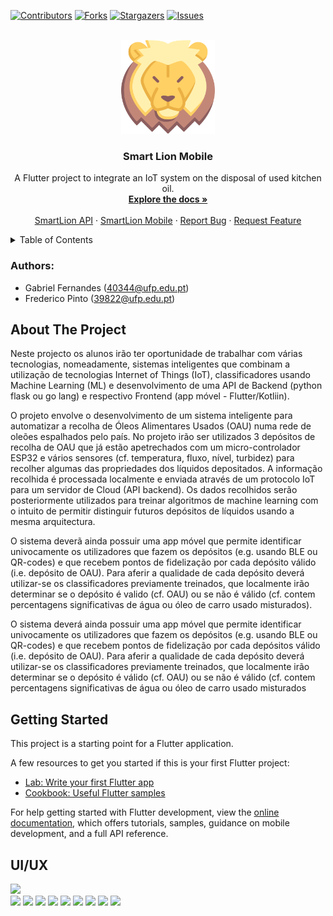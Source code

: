 <div id="top"></div>

<!-- PROJECT SHIELDS -->
<!--
*** I'm using markdown "reference style" links for readability.
*** Reference links are enclosed in brackets [ ] instead of parentheses ( ).
*** See the bottom of this document for the declaration of the reference variables
*** for contributors-url, forks-url, etc. This is an optional, concise syntax you may use.
*** https://www.markdownguide.org/basic-syntax/#reference-style-links
-->
[![Contributors][contributors-shield]][contributors-url]
[![Forks][forks-shield]][forks-url]
[![Stargazers][stars-shield]][stars-url]
[![Issues][issues-shield]][issues-url]



<!-- PROJECT LOGO -->
<br />
<div align="center">
  <a href="https://github.com/fredmnpinto/smart_lion_mobile">
    <img src="assets/images/smart-lion.jpg" alt="Logo" width="150" height="150">
  </a>

  <h3 align="center">Smart Lion Mobile</h3>

  <p align="center">
    A Flutter project to integrate an IoT system on the disposal of used kitchen oil.
    <br />
    <a href="https://github.com/fredmnpinto/smart_lion_mobile"><strong>Explore the docs »</strong></a>
    <br />
    <br />
    <a href="https://github.com/21F0rc3/sl-api/">SmartLion API</a>
    ·
    <a href="https://github.com/fredmnpinto/smart_lion_mobile/">SmartLion Mobile</a>
    ·
    <a href="https://github.com/fredmnpinto/smart_lion_mobile/issues">Report Bug</a>
    ·
    <a href="https://github.com/fredmnpinto/smart_lion_mobile/issues">Request Feature</a>
  </p>
</div>



<!-- TABLE OF CONTENTS -->
<details>
  <summary>Table of Contents</summary>
  <ol>
    <li>
      <a href="#authors">Authors</a>
    </li>
    <li>
      <a href="#about-the-project">About The Project</a>
    </li>
    <li>
      <a href="#getting-started">Getting Started</a>
    </li>
    <li><a href="#uiux">UI/UX</a></li>
  </ol>
</details>


### Authors:
- Gabriel Fernandes (40344@ufp.edu.pt)
- Frederico Pinto (39822@ufp.edu.pt)
  
## About The Project

Neste  projecto  os  alunos  irão  ter  oportunidade  de  trabalhar  com  várias  tecnologias, nomeadamente, sistemas inteligentes que combinam a utilização de tecnologias Internet of Things (IoT), classificadores usando Machine Learning (ML) e desenvolvimento de uma API de Backend (python flask ou go lang) e respectivo Frontend (app móvel - Flutter/Kotliin). 

O projeto envolve o desenvolvimento de um sistema inteligente para automatizar a recolha de Óleos Alimentares Usados (OAU) numa rede de oleões espalhados pelo país. No projeto irão ser utilizados 3 depósitos de recolha de OAU que já estão apetrechados com um micro-controlador ESP32 e vários sensores (cf. temperatura, fluxo, nível, turbidez) para recolher algumas das propriedades dos líquidos depositados. A informação recolhida é processada localmente e enviada através de um protocolo IoT para um servidor de Cloud (API backend). Os dados recolhidos serão posteriormente utilizados para treinar algoritmos de machine learning com o intuito de permitir distinguir futuros depósitos de líquidos usando a mesma arquitectura.

O sistema deverã ainda possuir uma app móvel que permite identificar univocamente os utilizadores que fazem os depósitos (e.g. usando BLE ou QR-codes) e que recebem pontos de fidelização por cada depósito válido (i.e. depósito de OAU). Para aferir a qualidade de cada depósito deverá utilizar-se os classificadores previamente treinados, que localmente irão determinar se o depósito é valido (cf. OAU) ou se não é válido (cf. contem percentagens significativas de água ou óleo de carro usado misturados).

O  sistema  deverá  ainda  possuir  uma  app  móvel  que  permite  identificar univocamente os utilizadores que fazem os depósitos (e.g. usando BLE ou QR-codes) e que recebem pontos de fidelização por cada depósitos válido (i.e. depósito de OAU). Para aferir  a  qualidade  de  cada  depósito  deverá  utilizar-se  os  classificadores  previamente treinados, que localmente irão determinar se o depósito é válido (cf. OAU) ou se não é válido (cf. contem percentagens significativas de água ou óleo de carro usado misturados 

## Getting Started

This project is a starting point for a Flutter application.

A few resources to get you started if this is your first Flutter project:

- [Lab: Write your first Flutter app](https://docs.flutter.dev/get-started/codelab)
- [Cookbook: Useful Flutter samples](https://docs.flutter.dev/cookbook)

For help getting started with Flutter development, view the
[online documentation](https://docs.flutter.dev/), which offers tutorials,
samples, guidance on mobile development, and a full API reference.

## UI/UX

<image src="https://user-images.githubusercontent.com/57480698/169343557-2c8f7fe8-c77a-4b4d-a913-31a2366671f0.gif" width=200>
<div>
<image src="https://user-images.githubusercontent.com/57480698/169344041-11b7b98e-1de3-4d1a-928a-421eff6c815d.png" width=200>
<image src="https://user-images.githubusercontent.com/57480698/169344122-ff7d52cb-c22e-44cd-8070-68ce1b0ae248.png" width=200>
<image src="https://user-images.githubusercontent.com/57480698/169344187-f88b4576-d7f5-494a-ab6e-2796b862aed9.png" width=200>
<image src="https://user-images.githubusercontent.com/57480698/169344256-5498f65b-bdf6-45df-871d-5e0c308f3db1.png" width=200>
<image src="https://user-images.githubusercontent.com/57480698/169344312-58d023d3-f1e3-4e99-a7fe-fd020741b7eb.png" width=200>
<image src="https://user-images.githubusercontent.com/57480698/169344348-c2fca4bc-952f-4d92-ac90-29cde13e2013.png" width=200>
<image src="https://user-images.githubusercontent.com/57480698/169344401-03f413ed-3f4f-4165-b752-869f040b1aaa.png" width=200>
<image src="https://user-images.githubusercontent.com/57480698/169344446-6ee3cd28-d1d4-4750-9645-d0d9175b2975.png" width=200>
<image src="https://user-images.githubusercontent.com/57480698/169344528-06a20946-e66f-4c7e-960b-24fef95de755.png" width=200>
</div>

<!-- MARKDOWN LINKS & IMAGES -->
<!-- https://www.markdownguide.org/basic-syntax/#reference-style-links -->
[contributors-shield]: https://img.shields.io/github/contributors/fredmnpinto/smart_lion_mobile?style=for-the-badge
[contributors-url]: https://github.com/fredmnpinto/smart_lion_mobile/graphs/contributors
[forks-shield]: https://img.shields.io/github/forks/fredmnpinto/smart_lion_mobile?style=for-the-badge
[forks-url]: https://github.com/fredmnpinto/smart_lion_mobile/network/members
[stars-shield]: https://img.shields.io/github/stars/fredmnpinto/smart_lion_mobile?style=for-the-badge
[stars-url]: https://github.com/fredmnpinto/smart_lion_mobile/stargazers
[issues-shield]: https://img.shields.io/github/issues/fredmnpinto/smart_lion_mobile?style=for-the-badge
[issues-url]: https://github.com/fredmnpinto/smart_lion_mobile/issues
